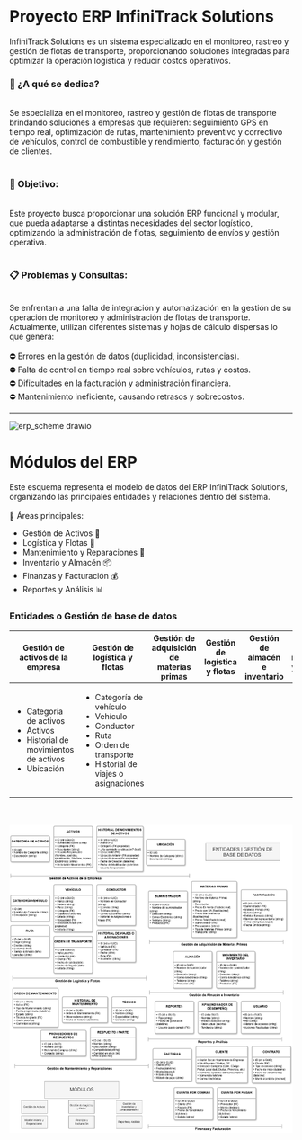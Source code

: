 <h1>Proyecto ERP InfiniTrack Solutions</h1>
InfiniTrack Solutions es un sistema especializado en el monitoreo, rastreo y gestión de flotas de transporte, proporcionando soluciones integradas para optimizar la operación logística y reducir costos operativos.
<br>
<h3>🚚<b> ¿A qué se dedica?</b></h3>
<br>
Se especializa en el monitoreo, rastreo y gestión de flotas de transporte brindando soluciones a empresas que requieren: seguimiento GPS en tiempo real, optimización de rutas, mantenimiento preventivo y correctivo de vehículos, control de combustible y rendimiento, facturación y gestión de clientes. 
<br>
<br>
<h3>🎯<b> Objetivo</b>: </h3> 
<br>
Este proyecto busca proporcionar una solución ERP funcional y modular, que pueda adaptarse a distintas necesidades del sector logístico, optimizando la administración de flotas, seguimiento de envíos y gestión operativa.
<br>
<br>
<h3>📋<b> Problemas y Consultas</b>: </h3>
<br>
Se enfrentan a una falta de integración y automatización en la gestión de su operación de monitoreo y administración de flotas de transporte. Actualmente, utilizan diferentes sistemas y hojas de cálculo dispersas lo que genera: 
<br>
<br>
⛔ Errores en la gestión de datos (duplicidad, inconsistencias). <br>
⛔ Falta de control en tiempo real sobre vehículos, rutas y costos. <br>
⛔ Dificultades en la facturación y administración financiera. <br>
⛔ Mantenimiento ineficiente, causando retrasos y sobrecostos. <br>

<hr>

![erp_scheme drawio](https://github.com/user-attachments/assets/d0cd9f7a-af79-43dd-93ae-863209071605)

<h1>Módulos del ERP</h1>

Este esquema representa el modelo de datos del ERP InfiniTrack Solutions, organizando las principales entidades y relaciones dentro del sistema. <br>
<br>
📌 Áreas principales:
<ul>
  <li>Gestión de Activos 🏢</li>
  <li>Logística y Flotas 🚛</li>
  <li>Mantenimiento y Reparaciones 🔧</li>
  <li>Inventario y Almacén 📦</li>
  <li>Finanzas y Facturación 💰</li>
  <li>Reportes y Análisis 📊</li>
</ul>
<h3>Entidades o Gestión de base de datos</h3>
<table class="table table-striped">
  <thead>
    <tr>
      <th>Gestión de activos de la empresa</th>
      <th>Gestión de logística y flotas</th>
      <th>Gestión de adquisición de materias primas</th>
      <th>Gestión de logística y flotas</th>
      <th>Gestión de almacén e inventario</th>
      <th>Gestión de mantenimiento y reparaciones</th>
      <th>Reportes y análisis</th>
      <th>Finanzas y facturación</th>
    </tr>
  </thead>
  <tbody>
    <tr>
      <td>
        <ul>
          <li>Categoría de activos</li>
          <li>Activos</li>
          <li>Historial de movimientos de activos</li>
          <li>Ubicación</li>
        </ul>
      </td>
      <td>
        <ul>
          <li>Categoría de vehículo</li>
          <li>Vehículo</li>
          <li>Conductor</li>
          <li>Ruta</li>
          <li>Orden de transporte</li>
          <li>Historial de viajes o asignaciones</li>
        </ul>
      </td>
    </tr>
  </tbody>
</table>
<br>
<br>
<img src="./graph.png">
<br>
<br>

